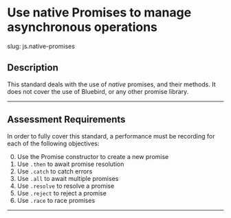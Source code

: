 # Use native Promises to manage asynchronous operations

slug: js.native-promises

## Description
This standard deals with the use of _native_ promises, and their methods. It does not cover the use of Bluebird, or any other promise library.

---
## Assessment Requirements
In order to fully cover this standard, a performance must be recording for each of the following objectives:

0. Use the Promise constructor to create a new promise
1. Use `.then` to await promise resolution
2. Use `.catch` to catch errors
3. Use `.all` to await multiple promises
4. Use `.resolve` to resolve a promise
5. Use `.reject` to reject a promise
6. Use `.race` to race promises

---
